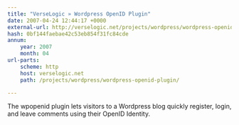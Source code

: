 ```yaml
---
title: "VerseLogic » Wordpress OpenID Plugin"
date: 2007-04-24 12:44:17 +0000
external-url: http://verselogic.net/projects/wordpress/wordpress-openid-plugin/
hash: 0bf144faebae42c53eb854f31fc84cde
annum:
    year: 2007
    month: 04
url-parts:
    scheme: http
    host: verselogic.net
    path: /projects/wordpress/wordpress-openid-plugin/

---
```


The wpopenid plugin lets visitors to a Wordpress blog quickly register, login, and leave comments using their OpenID Identity.
